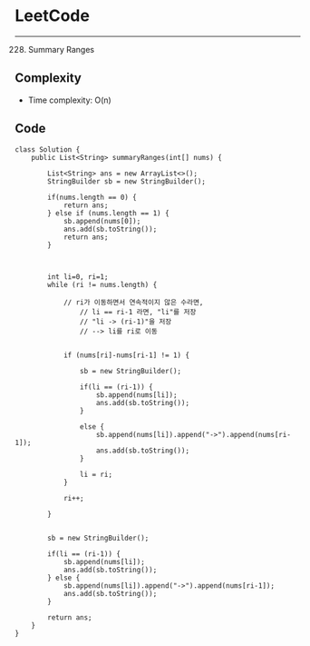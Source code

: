 [//]: # (# Intuition)
<!-- Describe your first thoughts on how to solve this problem. -->


# LeetCode
___
228. Summary Ranges

[//]: # (## Approach)

[//]: # ()
[//]: # (<!-- Describe your approach to solving the problem. -->)

## Complexity

- Time complexity: O(n)   

[//]: # (<!-- Add your time complexity here, e.g. $$O&#40;n&#41;$$ -->)

[//]: # ()
[//]: # ([//]: # &#40;- Space complexity:&#41;)
[//]: # (<!-- Add your space complexity here, e.g. $$O&#40;n&#41;$$ -->)

## Code
```
class Solution {
    public List<String> summaryRanges(int[] nums) {
        
        List<String> ans = new ArrayList<>();
        StringBuilder sb = new StringBuilder();

        if(nums.length == 0) {
            return ans;
        } else if (nums.length == 1) {
            sb.append(nums[0]);
            ans.add(sb.toString());
            return ans;
        }



        int li=0, ri=1;
        while (ri != nums.length) {

            // ri가 이동하면서 연속적이지 않은 수라면,
                // li == ri-1 라면, "li"를 저장
                // "li -> (ri-1)"을 저장
                // --> li를 ri로 이동
            

            if (nums[ri]-nums[ri-1] != 1) {

                sb = new StringBuilder();

                if(li == (ri-1)) {
                    sb.append(nums[li]);
                    ans.add(sb.toString());
                }

                else {
                    sb.append(nums[li]).append("->").append(nums[ri-1]);
                    ans.add(sb.toString());
                }

                li = ri;
            }

            ri++;

        }


        sb = new StringBuilder();

        if(li == (ri-1)) {
            sb.append(nums[li]);
            ans.add(sb.toString());
        } else {
            sb.append(nums[li]).append("->").append(nums[ri-1]);
            ans.add(sb.toString());
        }

        return ans;
    }
}
```